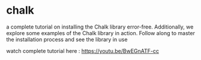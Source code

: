 # chalk
a complete tutorial on installing the Chalk library error-free. Additionally, we explore some examples of the Chalk library in action. Follow along to master the installation process and see the library in use


watch complete tutorial here : https://youtu.be/BwEGnATF-cc
